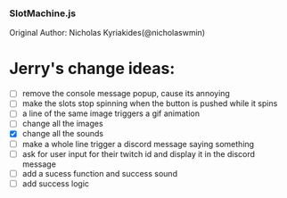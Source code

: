### SlotMachine.js
Original Author: Nicholas Kyriakides(@nicholaswmin)

[Demo]:http://nicholaswmin.github.io/slotMachine
[Paper.js]:http://paperjs.org
[jQuery]:http://jquery.com


# Jerry's change ideas: 
- [ ] remove the console message popup, cause its annoying
- [ ] make the slots stop spinning when the button is pushed while it spins
- [ ] a line of the same image triggers a gif animation
- [ ] change all the images
- [x] change all the sounds
- [ ] make a whole line trigger a discord message saying something
- [ ] ask for user input for their twitch id and display it in the discord message
- [ ] add a sucess function and success sound
- [ ] add success logic 
